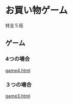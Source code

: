 # お買い物ゲーム
特支５班
## ゲーム
### 4つの場合

[game4.html](https://hi-raaaaaaaaaaaaaaaaaaaaaaaaaaa.github.io/shopping/game4.html)


### ３つの場合

[game3.html](https://hi-raaaaaaaaaaaaaaaaaaaaaaaaaaa.github.io/shopping/game3.html)
